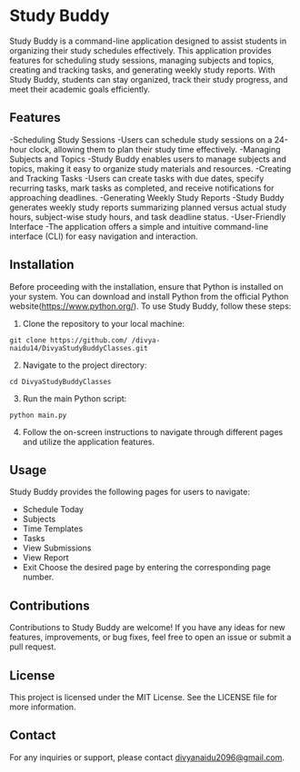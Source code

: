 # Study Buddy
Study Buddy is a command-line application designed to assist students in organizing their study schedules effectively. This application provides features for scheduling study sessions, managing subjects and topics, creating and tracking tasks, and generating weekly study reports. With Study Buddy, students can stay organized, track their study progress, and meet their academic goals efficiently.

## Features
-Scheduling Study Sessions
  -Users can schedule study sessions on a 24-hour clock, allowing them to plan their study time effectively.
-Managing Subjects and Topics
  -Study Buddy enables users to manage subjects and topics, making it easy to organize study materials and resources.
-Creating and Tracking Tasks
  -Users can create tasks with due dates, specify recurring tasks, mark tasks as completed, and receive notifications for approaching deadlines.
-Generating Weekly Study Reports
  -Study Buddy generates weekly study reports summarizing planned versus actual study hours, subject-wise study hours, and task deadline status.
-User-Friendly Interface
  -The application offers a simple and intuitive command-line interface (CLI) for easy navigation and interaction.

## Installation
Before proceeding with the installation, ensure that Python is installed on your system. You can download and install Python from the official Python website(https://www.python.org/).
To use Study Buddy, follow these steps:
1.	Clone the repository to your local machine:
```
git clone https://github.com/ /divya-naidu14/DivyaStudyBuddyClasses.git
```
2.	Navigate to the project directory:
```
cd DivyaStudyBuddyClasses
```
3. Run the main Python script:
```
python main.py
```
4.	Follow the on-screen instructions to navigate through different pages and utilize the application features.

## Usage
Study Buddy provides the following pages for users to navigate:
-	Schedule Today
-	Subjects
-	Time Templates
-	Tasks
-	View Submissions
-	View Report
-	Exit
Choose the desired page by entering the corresponding page number.

## Contributions
Contributions to Study Buddy are welcome! If you have any ideas for new features, improvements, or bug fixes, feel free to open an issue or submit a pull request.

## License
This project is licensed under the MIT License. See the LICENSE file for more information.

## Contact
For any inquiries or support, please contact divyanaidu2096@gmail.com.
